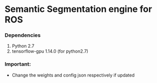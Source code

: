 # Semantic Segmentation engine for ROS

### Dependencies

1. Python 2.7 
2. tensorflow-gpu 1.14.0 (for python2.7)

### Important:

- Change the weights and config json respectively if updated